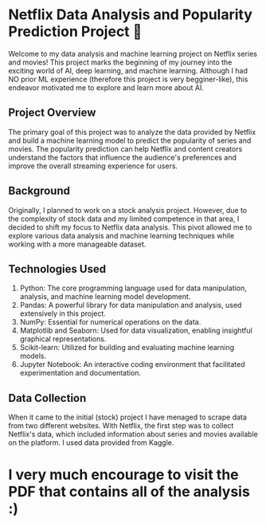 # Netflix Data Analysis and Popularity Prediction Project 🎥


Welcome to my data analysis and machine learning project on Netflix series and movies! This project marks the beginning of my journey into the exciting world of AI, deep learning, and machine learning. Although I had NO prior ML experience (therefore this project is very begginer-like), this endeavor motivated me to explore and learn more about AI.

## Project Overview

The primary goal of this project was to analyze the data provided by Netflix and build a machine learning model to predict the popularity of series and movies. The popularity prediction can help Netflix and content creators understand the factors that influence the audience's preferences and improve the overall streaming experience for users.

## Background
Originally, I planned to work on a stock analysis project. However, due to the complexity of stock data and my limited competence in that area, I decided to shift my focus to Netflix data analysis. This pivot allowed me to explore various data analysis and machine learning techniques while working with a more manageable dataset.

## Technologies Used
1. Python: The core programming language used for data manipulation, analysis, and machine learning model development.
2. Pandas: A powerful library for data manipulation and analysis, used extensively in this project.
3. NumPy: Essential for numerical operations on the data.
4. Matplotlib and Seaborn: Used for data visualization, enabling insightful graphical representations.
5. Scikit-learn: Utilized for building and evaluating machine learning models.
6. Jupyter Notebook: An interactive coding environment that facilitated experimentation and documentation.

## Data Collection
When it came to the initial (stock) project I have menaged to scrape data from two different websites.
With Netflix, the first step was to collect Netflix's data, which included information about series and movies available on the platform. I used data provided from Kaggle.

# I very much encourage to visit the PDF that contains all of the analysis :)

